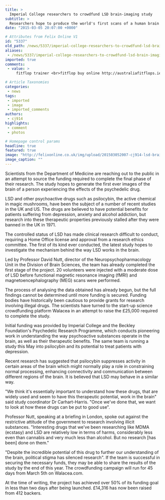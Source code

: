 ```yaml
---
title: >
  Imperial College researchers to crowdfund LSD brain-imaging study
subtitle: >
  Researchers hope to produce the world's first scans of a human brain on LSD
date: "2015-03-05 20:07:00 +0000"

# Attributes from Felix Online V1
id: "5337"
old_path: /news/5337/imperial-college-researchers-to-crowdfund-lsd-brain-imaging-study
aliases:
 - /news/5337/imperial-college-researchers-to-crowdfund-lsd-brain-imaging-study
imported: true
comments:
 - value: >
     fitflop trainer <br>fitflop buy online http://australiafitflops.iemiller.net/,cheap louboutins <br>christian louboutin online http://canadachristianlouboutin.blogspot.com/,Fantastic Site, Keep up the beneficial work. Many thanks!. <br>madden 17 coins http://support.myyna.com/43659/nba-2k17-mt-coins-of-sudoku-are-documented,Wonderful Web-site, Keep up the great work. Thanks for your time!. <br>nba 2k17 vc http://rsinfonet.com/community/groups/812

# Article Taxonomies
categories:
 - news
tags:
 - imported
 - image
 - imported_comments
authors:
 - cj914
highlights:
 - comment
 - photos

# Homepage control params
headline: true
featured: true
image: "http://felixonline.co.uk/img/upload/201503052007-cj914-lsd-brain-scan-hat.jpg"
image_caption: ""
---
```


Scientists from the Department of Medicine are reaching out to the public in an attempt to source the funding required to complete the final phase of their research. The study hopes to generate the first ever images of the brain of a person experiencing the effects of the psychedelic drug.

LSD and other psychoactive drugs such as psilocybin, the active chemical in magic mushrooms, have been the subject of a number of recent studies in the UK and US. The drugs are believed to have potential benefits for patients suffering from depression, anxiety and alcohol addiction, but research into these therapeutic properties previously stalled after they were banned in the UK in 1971.

The controlled status of LSD has made clinical research difficult to conduct, requiring a Home Office license and approval from a research ethics committee. The first of its kind ever conducted, the latest study hopes to investigate the mechanism behind the way LSD works in the brain.

Led by Professor David Nutt, director of the Neuropsychopharmacology Unit in the Division of Brain Sciences, the team has already completed the first stage of the project. 20 volunteers were injected with a moderate dose of LSD before functional magnetic resonance imaging (fMRI) and magnetoencephalography (MEG) scans were performed.

The process of analysing the data obtained has already begun, but the full findings cannot be determined until more funding is secured. Funding bodies have historically been cautious to provide grants for research involving illegal drugs. The scientists have turned to the start-up science crowdfunding platform Walacea in an attempt to raise the £25,000 required to complete the study.

Initial funding was provided by Imperial College and the Beckley Foundation's Psychedelic Research Programme, which conducts pioneering work in understanding the way psychoactive substances operate in the brain, as well as their therapeutic benefits. The same team is running a study this May into psilocybin and its potential to treat patients with depression.

Recent research has suggested that psilocybin suppresses activity in certain areas of the brain which might normally play a role in constraining normal processing, enhancing connectivity and communication between different regions of the brain. It is believed that LSD may behave in a similar way.

"We think it's essentially important to understand how these drugs, that are widely used and seem to have this therapeutic potential, work in the brain" said study coordinator Dr Carhart-Harris. "Once we've done that, we want to look at how these drugs can be put to good use".

Professor Nutt, speaking at a briefing in London, spoke out against the restrictive attitude of the government to research involving illicit substances. "Interesting drugs that we've been researching like MDMA (ecstasy) and LSD are relatively low in terms of harms, considerably less even than cannabis and very much less than alcohol. But no research [has been] done on them."

"Despite the incredible potential of this drug to further our understanding of the brain, political stigma has silenced research". If the team is successful in securing the necessary funds, they may be able to share the results of the study by the end of this year. The crowdfunding campaign will run for 45 days from March 5th on Walacea.com.

At the time of writing, the project has achieved over 50% of its funding goal in less than two days after being launched. £14,316 has now been raised from 412 backers.
